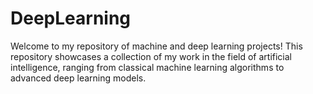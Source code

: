 # DeepLearning
Welcome to my repository of machine and deep learning projects! This repository showcases a collection of my work in the field of artificial intelligence, ranging from classical machine learning algorithms to advanced deep learning models.
